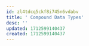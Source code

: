 ```yaml
---
id: zl4tdcq5ckf8i745n6vdabv
title: ' Compound Data Types'
desc: ''
updated: 1712599140437
created: 1712599140437
---
```

